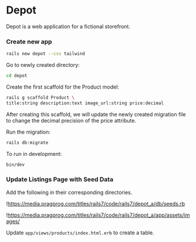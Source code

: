 # Depot

Depot is a web application for a fictional storefront.

### Create new app

```sh
rails new depot --css tailwind
```

Go to newly created directory:

```sh
cd depot
```

Create the first scaffold for the Product model:

```sh
rails g scaffold Product \
title:string description:text image_url:string price:decimal
```

After creating this scaffold, we will update the newly created migration file to change the decimal precision of the price attribute.

Run the migration:

```sh
rails db:migrate
```

To run in development:

```sh
bin/dev
```

### Update Listings Page with Seed Data

Add the following in their corresponding directories. 

!https://media.pragprog.com/titles/rails7/code/rails7/depot_a/db/seeds.rb

!https://media.pragprog.com/titles/rails7/code/rails7/depot_a/app/assets/images/


Update `app/views/products/index.html.erb` to create a table.

